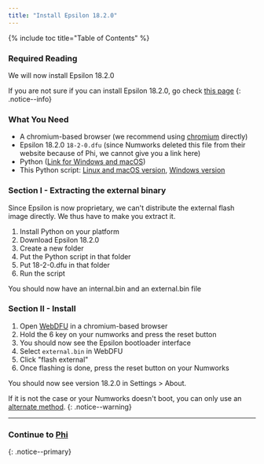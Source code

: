 ```yaml
---
title: "Install Epsilon 18.2.0"
---
```


{% include toc title="Table of Contents" %}

### Required Reading

We will now install Epsilon 18.2.0

If you are not sure if you can install Epsilon 18.2.0, go check [this page](check-version-change-eligibility)
{: .notice--info}


### What You Need

- A chromium-based browser (we recommend using [chromium](https://www.chromium.org/chromium-projects/) directly)
- Epsilon 18.2.0 `18-2-0.dfu` (since Numworks deleted this file from their website because of Phi, we cannot give you a link here)
- Python ([Link for Windows and macOS](https://www.python.org/))
- This Python script: [Linux and macOS version](images/unpack.py), [Windows version](images/unpack-win.py)

### Section I - Extracting the external binary

Since Epsilon is now proprietary, we can't distribute the external flash image directly.
We thus have to make you extract it.

1. Install Python on your platform
2. Download Epsilon 18.2.0
3. Create a new folder
4. Put the Python script in that folder
5. Put 18-2-0.dfu in that folder
6. Run the script

You should now have an internal.bin and an external.bin file

### Section II - Install

1. Open [WebDFU](https://ti-planet.github.io/webdfu_numworks/n0110/) in a chromium-based browser
2. Hold the 6 key on your numworks and press the reset button
3. You should now see the Epsilon bootloader interface
4. Select `external.bin` in WebDFU
5. Click "flash external"
6. Once flashing is done, press the reset button on your Numworks

You should now see version 18.2.0 in Settings > About.

If it is not the case or your Numworks doesn't boot, you can only use an [alternate method](get-started#alternate-methods).
{: .notice--warning}

___

### Continue to [Phi](phi)
{: .notice--primary}
